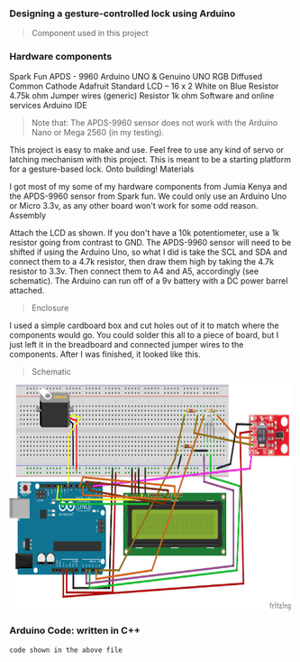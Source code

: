 
### Designing a gesture-controlled lock using Arduino
> Component used in this project
### Hardware components
Spark Fun APDS - 9960
Arduino UNO & Genuino UNO
RGB Diffused Common Cathode
Adafruit Standard LCD – 16 x 2 White on Blue
Resistor 4.75k ohm
Jumper wires (generic)
Resistor 1k ohm
Software and online services
Arduino IDE

> Note that:
The APDS-9960 sensor does not work with the Arduino Nano or Mega 2560 (in my testing).

This project is easy to make and use. Feel free to use any kind of servo or latching mechanism with this project. This is meant to be a starting platform for a gesture-based lock. Onto building!
Materials

I got most of my some of my hardware components from Jumia Kenya and the APDS-9960 sensor from Spark fun. We could only use an Arduino Uno or Micro 3.3v, as any other board won't work for some odd reason.
Assembly

Attach the LCD as shown. If you don't have a 10k potentiometer, use a 1k resistor going from contrast to GND. The APDS-9960 sensor will need to be shifted if using the Arduino Uno, so what I did is take the SCL and SDA and connect them to a 4.7k resistor, then draw them high by taking the 4.7k resistor to 3.3v. Then connect them to A4 and A5, accordingly (see schematic). The Arduino can run off of a 9v battery with a DC power barrel attached.
> Enclosure

I used a simple cardboard box and cut holes out of it to match where the components would go. You could solder this all to a piece of board, but I just left it in the breadboard and connected jumper wires to the components. After I was finished, it looked like this.
> Schematic
<img src="https://raw.githubusercontent.com/danielmuthama/Gesture-controlled-lock-in-Arduino/master/schematic_bb3_ojGtzuoycT.png" width="500" height="400" />

### Arduino Code: written in C++
    code shown in the above file 
